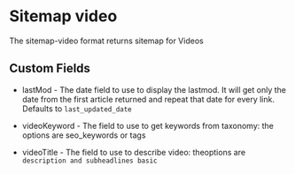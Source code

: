# Sitemap video

The sitemap-video format returns sitemap for Videos

## Custom Fields

- lastMod - The date field to use to display the lastmod. It will get only the date from the first article returned and repeat that date for every link. Defaults to `last_updated_date`

- videoKeyword - The field to use to get keywords from taxonomy: the options are seo_keywords or tags
- videoTitle - The field to use to describe video: theoptions are `description and subheadlines basic`
